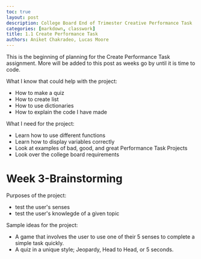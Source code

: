 ```yaml
---
toc: true
layout: post
description: College Board End of Trimester Creative Performance Task
categories: [markdown, classwork]
title: 1.1 Create Performance Task
authors: Aniket Chakradeo, Lucas Moore
---
```


This is the beginning of planning for the Create Performance Task assignment. More will be added to this post as weeks go by until it is time to code.

What I know that could help with the project:

- How to make a quiz
- How to create list
- How to use dictionaries
- How to explain the code I have made


What I need for the project:

- Learn how to use different functions
- Learn how to display variables correctly
- Look at examples of bad, good, and great Performance Task Projects
- Look over the college board requirements



# Week 3-Brainstorming

Purposes of the project:

- test the user's senses
- test the user's knowlegde of a given topic

Sample ideas for the project:

- A game that involves the user to use one of their 5 senses to complete a simple task quickly.
- A quiz in a unique style; Jeopardy, Head to Head, or 5 seconds.